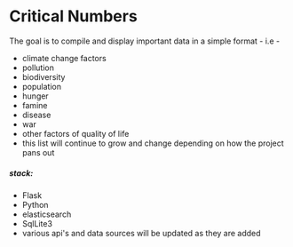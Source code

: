 # Critical Numbers

The goal is to compile and display important data in a simple format - i.e - 

- climate change factors
- pollution
- biodiversity
- population
- hunger
- famine
- disease
- war
- other factors of quality of life
- this list will continue to grow and change depending on how the project pans out


##### stack:
- Flask
- Python
- elasticsearch
- SqlLite3
- various api's and data sources will be updated as they are added
